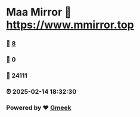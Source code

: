 # Maa Mirror :link: https://www.mmirror.top 
### :page_facing_up: [8](https://www.mmirror.top/tag.html) 
### :speech_balloon: 0 
### :hibiscus: 24111 
### :alarm_clock: 2025-02-14 18:32:30 
### Powered by :heart: [Gmeek](https://github.com/Meekdai/Gmeek)
